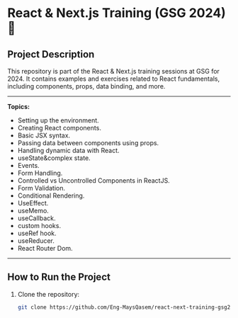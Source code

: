 # React & Next.js Training (GSG 2024) 🚀

## Project Description
This repository is part of the React & Next.js training sessions at GSG for 2024. It contains examples and exercises related to React fundamentals, including components, props, data binding, and more.

---

 **Topics:**
  - Setting up the environment.
  - Creating React components.
  - Basic JSX syntax.
  - Passing data between components using props.
  - Handling dynamic data with React.
  - useState&complex state.
  - Events.
  - Form Handling.
  - Controlled vs Uncontrolled Components in ReactJS.
  - Form Validation.
  - Conditional Rendering.
  - UseEffect.
  - useMemo.
  - useCallback.
  - custom hooks.
  - useRef hook.
  - useReducer.
  - React Router Dom.

---


## How to Run the Project

1. Clone the repository:
   ```bash
   git clone https://github.com/Eng-MaysQasem/react-next-training-gsg2024sessions.git

